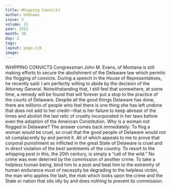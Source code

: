 ```yaml
---
title: Whipping Convicts
author: Unknown
issue: 3
volume: 12
year: 1913
month: 38
day: 2
tags:
layout: page.njk
image:
---
```

WHIPPING CONVICTS    Congressman John M. Evans, of Montana is still making efforts to secure the abolishment of the Delaware law which permits the flogging of convicts. During a speech in the House of Representatives, he recently said: l am perfectly willing to abide by the decision of the Attorney General. Notwithstanding that, I still feel that somewhere, at some time, a remedy will be found that will forever put a stop to the practice of the courts of Delaware. Despite all the good things Delaware has done, there are millions of people who feel there is one thing she has left undone that does not add to her credit—that is her failure to keep abreast of the times and abolish the last relic of cruelty incorporated in her laws before even the adoption of the American Constitution. Why is a woman not flogged in Delaware? The answer comes back immediately: To flog a woman would be cruel, so cruel that the good people of Delaware would not sit complacently by and permit it. All of which appeals to me to prove that corporal punishment as inflicted in the great State of Delaware is cruel and in direct violation of the best sentiments of the country. To resort to the whipping post in this, the 20th century, is simply a “call of the wild.” No crime was ever deterred by the commission of another crime. To take a helpless human being, bind him to a post and beat him to the extremity of human endurance must of necessity be degrading to the helpless victim, the man who applies the lash, the mob which looks upon the crime and the State or nation that sits idly by and does nothing to prevent its commission. 


